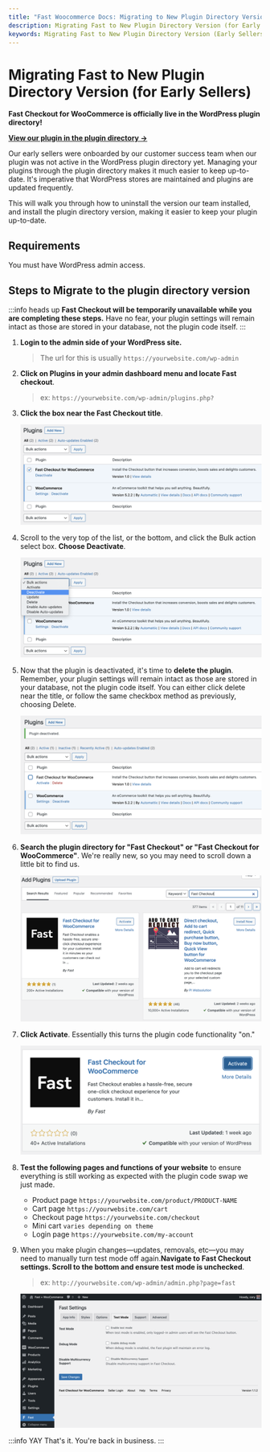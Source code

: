 ```yaml
---
title: "Fast Woocommerce Docs: Migrating to New Plugin Directory Version (for Early Sellers)"
description: Migrating Fast to New Plugin Directory Version (for Early Sellers)
keywords: Migrating Fast to New Plugin Directory Version (Early Sellers)
---
```


# Migrating Fast to New Plugin Directory Version (for Early Sellers)

**Fast Checkout for WooCommerce is officially live in the WordPress plugin directory!**

[**View our plugin in the plugin directory →**](https://wordpress.org/plugins/fast-checkout-for-woocommerce/)

Our early sellers were onboarded by our customer success team when our plugin was not active in the WordPress plugin directory yet. Managing your plugins through the plugin directory makes it much easier to keep up-to-date. It's imperative that WordPress stores are maintained and plugins are updated frequently.

This will walk you through how to uninstall the version our team installed, and install the plugin directory version, making it easier to keep your plugin up-to-date.

## Requirements

You must have WordPress admin access.

## Steps to Migrate to the plugin directory version

:::info heads up
**Fast Checkout will be temporarily unavailable while you are completing these steps.** Have no fear, your plugin settings will remain intact as those are stored in your database, not the plugin code itself.
:::

1. **Login to the admin side of your WordPress site.**

   > The url for this is usually `https://yourwebsite.com/wp-admin`

2. **Click on Plugins in your admin dashboard menu and locate Fast checkout**.

   > ex: `https://yourwebsite.com/wp-admin/plugins.php? `

3. **Click the box near the Fast Checkout title**.

   ![Select Fast Checkout plugin](images/select-fast-checkout-plugin.png)

4. Scroll to the very top of the list, or the bottom, and click the Bulk action select box. **Choose Deactivate**.

   ![Deactivate Fast Checkout plugin](images/deactivate-fast-checkout-plugin.png)

5. Now that the plugin is deactivated, it's time to **delete the plugin**. Remember, your plugin settings will remain intact as those are stored in your database, not the plugin code itself. You can either click delete near the title, or follow the same checkbox method as previously, choosing Delete.

   ![Delete Fast Checkout plugin](images/delete-fast-checkout-plugin.png)

6. **Search the plugin directory for "Fast Checkout" or "Fast Checkout for WooCommerce"**. We're really new, so you may need to scroll down a little bit to find us.

   ![Searching for Fast Checkout for WooCommerce](images/wp-add-plugins-fast-checkout.png)

7. **Click Activate**. Essentially this turns the plugin code functionality "on."

   ![Activate plugin](images/wp-activate-plugin.png)

8. **Test the following pages and functions of your website** to ensure everything is still working as expected with the plugin code swap we just made.

   - Product page `https://yourwebsite.com/product/PRODUCT-NAME`
   - Cart page `https://yourwebsite.com/cart`
   - Checkout page `https://yourwebsite.com/checkout`
   - Mini cart `varies depending on theme`
   - Login page `https://yourwebsite.com/my-account`

9. When you make plugin changes—updates, removals, etc—you may need to manually turn test mode off again.**Navigate to Fast Checkout settings. Scroll to the bottom and ensure test mode is unchecked**.

   > ex: `http://yourwebsite.com/wp-admin/admin.php?page=fast`

   ![Ensure test mode is disabled](images/test-mode-tab.png)

:::info YAY
That's it. You're back in business.
:::
